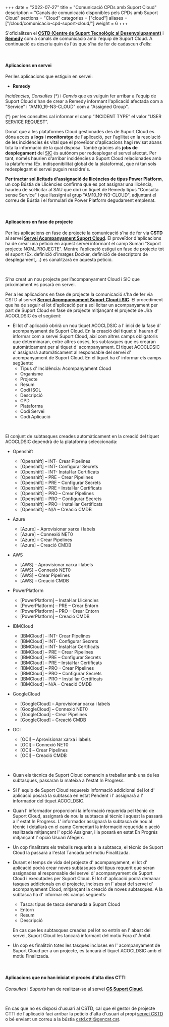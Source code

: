 +++
date        = "2022-07-27"
title       = "Comunicació CPDs amb Suport Cloud"
description = "Canals de comunicació disponibles pels CPDs amb Suport Cloud"
sections    = "Cloud"
categories  = ["cloud"]
aliases     = ["/cloud/comunicacio-cpd-suport-cloud/"]
weight      = 6
+++

S'oficialitzen el [**CSTD (Centre de Suport Tecnològic al Desenvolupament)**](https://cstd.ctti.gencat.cat/jiracstd) i [**Remedy**](https://pautic.gencat.cat/) com a canals de comunicació amb l'equip de Suport Cloud. A continuació es descriu quin és l'ús que s'ha de fer de cadascun d'ells:

<br/>

#### Aplicacions en servei

Per les aplicacions que estiguin en servei:

- **Remedy**

_Incidències_, _Consultes_ (*) i _Canvis_ que es vulguin fer arribar a l'equip de Suport Cloud s'han de crear a Remedy informant l'aplicació afectada com a "Service" i "AM10_19-N3-CLOUD" com a "Assigned Group".

(*) per les consultes cal informar el camp “INCIDENT TYPE” el valor “USER SERVICE REQUEST”.


<div class="message information">
Donat que a les plataformes Cloud gestionades des de Suport Cloud es dóna accés a <b>logs</b> i <b>monitoratge</b> de l'aplicació, per l'agilitat en la resolució de les incidències és vital que el proveïdor d'aplicacions hagi revisat abans tota la informació de la qual disposa. També gràcies als <b>jobs de desplegament</b> del <a href="http://canigo.ctti.gencat.cat/sic/">SIC</a> és autònom per redesplegar el servei afectat. Per tant, només haurien d'arribar incidències a Suport Cloud relacionades amb la plataforma (Ex. indisponibilitat global de la plataforma), que ni tan sols redesplegant el servei puguin resoldre's.
</div>

**Per tractar sol.licituds d'assignació de llicències de tipus Power Platform**, un cop Bústia de Llicències confirma que es pot assignar una llicència, hauríeu de sol·licitar al SAU que obri un tiquet de Remedy tipus "Consulta sense Service" i que l’assigni al grup "AM10_19-N3-CLOUD", adjuntant el correu de Bústia i el formulari de Power Platform degudament emplenat.

<br/>

#### Aplicacions en fase de projecte

Per les aplicacions en fase de projecte la comunicació s'ha de fer via **CSTD** al servei [**Servei Acompanyament Suport Cloud**](https://cstd.ctti.gencat.cat/jiracstd/browse/ACOCLD). El proveïdor d'aplicacions ha de crear una petició en aquest servei informant el camp Sumari "Suport projecte NOM_PROJECTE". Mentre l'aplicació estigui en fase de projecte tot el suport (Ex. definició d'imatges Docker, definició de descriptors de desplegament,...) es canalitzarà en aquesta petició.

<br/>

S’ha creat un nou projecte per l’acompanyament Cloud i SIC que pròximament es posarà en servei.

Per a les aplicacions en fase de projecte la comunicació s’ha de fer via CSTD al servei [**Servei Acompanyament Suport Cloud i SIC**](https://cstd.ctti.gencat.cat/jiracstd/browse/ACOCLDSIC). El procediment que ha de seguir el lot d'aplicació per a sol·licitar un acompanyament per part de Suport Cloud en fase de projecte mitjançant el projecte de Jira ACOCLDSIC és el següent:

* El lot d' aplicació obrirà un nou tiquet ACOCLDSIC a l' inici de la fase d' acompanyament de Suport Cloud. En la creació del tiquet s' hauran d' informar com a servei Suport Cloud, així com altres camps obligatoris que determinaran, entre altres coses, les subtasques que es crearan automàticament per al tiquet d' acompanyament. El tiquet ACOCLDSIC s' assignarà automàticament al responsable del servei d' acompanyament de Suport Cloud. En el tiquet ha d' informar els camps següents:
   - Tipus d' Incidència: Acompanyament Cloud
   - Organisme
   - Projecte
   - Resum
   - Codi ISOL
   - Descripció
   - CPD
   - Plataforma
   - Codi Servei
   - Codi Aplicació
     
<br/>

  El conjunt de subtasques creades automàticament en la creació del tiquet ACOCLDSIC dependrà de la plataforma seleccionada:
   - Openshift
      - [Openshift] – INT- Crear Pipelines
      - [Openshift] – INT- Configurar Secrets
      - [Openshift] – INT- Instal·lar Certificats
      - [Openshift] – PRE – Crear Pipelines
      - [Openshift] – PRE – Configurar Secrets
      - [Openshift] – PRE – Instal·lar Certificats
      - [Openshift] – PRO – Crear Pipelines
      - [Openshift] – PRO – Configurar Secrets
      - [Openshift] – PRO – Instal·lar Certificats
      - [Openshift] – N/A – Creació CMDB

   - Azure
      - [Azure] – Aprovisionar xarxa i labels
      - [Azure] – Connexió NET0
      - [Azure] – Crear Pipelines
      - [Azure] – Creació CMDB

   - AWS
      - [AWS] – Aprovisionar xarxa i labels
      - [AWS] – Connexió NET0
      - [AWS] – Crear Pipelines
      - [AWS] – Creació CMDB
  
   - PowerPlatform
      - [PowerPlatform] – Instal·lar Llicències
      - [PowerPlatform] – PRE – Crear Entorn
      - [PowerPlatform] – PRO – Crear Entorn 
      - [PowerPlatform] – Creació CMDB
    
   - IBMCloud
      - [IBMCloud] – INT- Crear Pipelines
      - [IBMCloud] – INT- Configurar Secrets
      - [IBMCloud] – INT- Instal·lar Certificats
      - [IBMCloud] – PRE – Crear Pipelines
      - [IBMCloud] – PRE – Configurar Secrets
      - [IBMCloud] – PRE – Instal·lar Certificats
      - [IBMCloud] – PRO – Crear Pipelines
      - [IBMCloud] – PRO – Configurar Secrets
      - [IBMCloud] – PRO – Instal·lar Certificats
      - [IBMCloud] – N/A – Creació CMDB
    
   - GoogleCloud
      - [GoogleCloud] – Aprovisionar xarxa i labels
      - [GoogleCloud] – Connexió NET0
      - [GoogleCloud] – Crear Pipelines
      - [GoogleCloud] – Creació CMDB

   - OCI
      - [OCI] – Aprovisionar xarxa i labels
      - [OCI] – Connexió NET0
      - [OCI] – Crear Pipelines
      - [OCI] – Creació CMDB
        
<br/>

* Quan els tècnics de Suport Cloud comencin a treballar amb una de les subtasques, passaran la mateixa a l'estat In Progress.

* Si l' equip de Suport Cloud requereix informació addicional del lot d' aplicació posarà la subtasca en estat Pendent i l' assignarà a l' informador del tiquet ACOCLDSIC.
  
* Quan l' informador proporcioni la informació requerida pel tècnic de Suport Cloud, assignarà de nou la subtasca al tècnic i aquest la passarà a l' estat In Progress. L' informador assignarà la subtasca de nou al tècnic i detallarà en el camp Comentari la informació requerida o acció realitzada mitjançant l' opció Assignar, i la posarà en estat En Progrés mitjançant l' opció Usuari Afegeix.

* Un cop finalitzats els treballs requerits a la subtasca, el tècnic de Suport Cloud la passarà a l'estat Tancada pel motiu Finalitzada.

* Durant el temps de vida del projecte d' acompanyament, el lot d' aplicació podrà crear noves subtasques del tipus requerit que seran assignades al responsable del servei d' acompanyament de Suport Cloud i executades per Suport Cloud. El lot d' aplicació podrà demanar tasques addicionals en el projecte, incloses en l' abast del servei d' acompanyament Cloud, mitjançant la creació de noves subtasques. A la subtasca ha d' informar els camps següents:
   - Tasca: tipus de tasca demanada a Suport Cloud
   - Entorn
   - Resum
   - Descripció

  En cas que les subtasques creades pel lot no entrin en l' abast del servei, Suport Cloud les tancarà informant del motiu 
  Fora d' Àmbit.
  
* Un cop es finalitzin totes les tasques incloses en l' acompanyament de Suport Cloud per a un projecte, es tancarà el tiquet ACOCLDSIC amb el motiu Finalitzada.

<br/>

#### Aplicacions que no han iniciat el procés d'alta dins CTTI

_Consultes_ i _Suports_ han de realitzar-se al servei [**CS Suport Cloud**](https://cstd.ctti.gencat.cat/jiracstd/browse/CLD).

<br/>

En cas que no es disposi d'usuari al CSTD, cal que el gestor de projecte CTTI de l'aplicació faci arribar la petició d'alta d'usuari al propi [servei CSTD](https://cstd.ctti.gencat.cat/jiracstd/browse/CSTD) o bé enviant un correu a la bústia [cstd.ctti@gencat.cat](mailto:cstd.ctti@gencat.cat).

